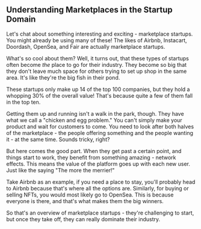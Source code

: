 ## Understanding Marketplaces in the Startup Domain

Let's chat about something interesting and exciting - marketplace startups. You might already be using many of these! The likes of Airbnb, Instacart, Doordash, OpenSea, and Fair are actually marketplace startups. 

What's so cool about them? Well, it turns out, that these types of startups often become *the* place to go for their industry. They become so big that they don't leave much space for others trying to set up shop in the same area. It's like they're the big fish in their pond. 

These startups only make up 14 of the top 100 companies, but they hold a whopping 30% of the overall value! That's because quite a few of them fall in the top ten. 

Getting them up and running isn't a walk in the park, though. They have what we call a "chicken and egg problem." You can't simply make your product and wait for customers to come. You need to look after both halves of the marketplace - the people offering something and the people wanting it - at the same time. Sounds tricky, right?

But here comes the good part. When they get past a certain point, and things start to work, they benefit from something amazing - network effects. This means the value of the platform goes up with each new user. Just like the saying "The more the merrier!"

Take Airbnb as an example, if you need a place to stay, you'll probably head to Airbnb because that's where all the options are. Similarly, for buying or selling NFTs, you would most likely go to OpenSea. This is because everyone is there, and that's what makes them the big winners.

So that's an overview of marketplace startups - they're challenging to start, but once they take off, they can really dominate their industry.